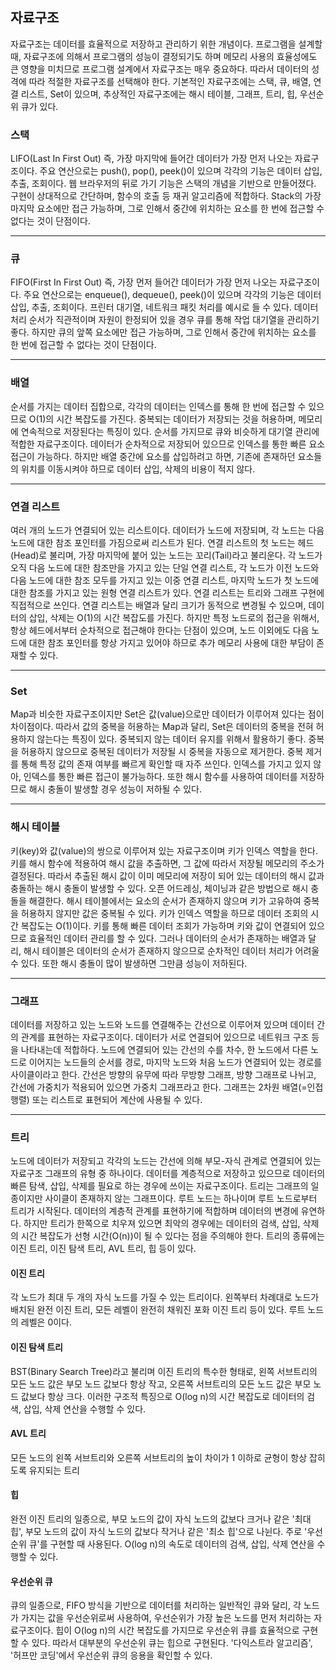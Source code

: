 ## 자료구조
자료구조는 데이터를 효율적으로 저장하고 관리하기 위한 개념이다. 프로그램을 설계할 때, 자료구조에 의해서 프로그램의 성능이 결정되기도 하며 메모리 사용의 효율성에도 큰 영향을 미치므로 프로그램 설계에서 자료구조는 매우 중요하다. 따라서 데이터의 성격에 따라 적절한 자료구조를 선택해야 한다. 기본적인 자료구조에는 스택, 큐, 배열, 연결 리스트, Set이 있으며, 추상적인 자료구조에는 해시 테이블, 그래프, 트리, 힙, 우선순위 큐가 있다.

### 스택
LIFO(Last In First Out) 즉, 가장 마지막에 들어간 데이터가 가장 먼저 나오는 자료구조이다. 주요 연산으로는 push(), pop(), peek()이 있으며 각각의 기능은 데이터 삽입, 추출, 조회이다. 웹 브라우저의 뒤로 가기 기능은 스택의 개념을 기반으로 만들어졌다.
구현이 상대적으로 간단하며, 함수의 호출 등 재귀 알고리즘에 적합하다.
Stack의 가장 마지막 요소에만 접근 가능하며, 그로 인해서 중간에 위치하는 요소를 한 번에 접근할 수 없다는 것이 단점이다.

---

### 큐
FIFO(First In First Out) 즉, 가장 먼저 들어간 데이터가 가장 먼저 나오는 자료구조이다.
주요 연산으로는 enqueue(), dequeue(), peek()이 있으며 각각의 기능은 데이터 삽입, 추출, 조회이다. 프린터 대기열, 네트워크 패킷 처리를 예시로 들 수 있다.
데이터 처리 순서가 직관적이며 자원이 한정되어 있을 경우 큐를 통해 작업 대기열을 관리하기 좋다.
하지만 큐의 앞쪽 요소에만 접근 가능하며, 그로 인해서 중간에 위치하는 요소를 한 번에 접근할 수 없다는 것이 단점이다.

---

### 배열
순서를 가지는 데이터 집합으로, 각각의 데이터는 인덱스를 통해 한 번에 접근할 수 있으므로 O(1)의 시간 복잡도를 가진다. 중복되는 데이터가 저장되는 것을 허용하며, 메모리에 연속적으로 저장된다는 특징이 있다. 순서를 가지므로 큐와 비슷하게 대기열 관리에 적합한 자료구조이다.
데이터가 순차적으로 저장되어 있으므로 인덱스를 통한 빠른 요소 접근이 가능하다.
하지만 배열 중간에 요소를 삽입하려고 하면, 기존에 존재하던 요소들의 위치를 이동시켜야 하므로 데이터 삽입, 삭제의 비용이 적지 않다.

---

### 연결 리스트
여러 개의 노드가 연결되어 있는 리스트이다. 데이터가 노드에 저장되며, 각 노드는 다음 노드에 대한 참조 포인터를 가짐으로써 리스트가 된다. 연결 리스트의 첫 노드는 헤드(Head)로 불리며, 가장 마지막에 붙어 있는 노드는 꼬리(Tail)라고 불리운다. 각 노드가 오직 다음 노드에 대한 참조만을 가지고 있는 단일 연결 리스트, 각 노드가 이전 노드와 다음 노드에 대한 참조 모두를 가지고 있는 이중 연결 리스트, 마지막 노드가 첫 노드에 대한 참조를 가지고 있는 원형 연결 리스트가 있다. 연결 리스트는 트리와 그래프 구현에 직접적으로 쓰인다.
연결 리스트는 배열과 달리 크기가 동적으로 변경될 수 있으며, 데이터의 삽입, 삭제는 O(1)의 시간 복잡도를 가진다.
하지만 특정 노드로의 접근을 위해서, 항상 헤드에서부터 순차적으로 접근해야 한다는 단점이 있으며, 노드 이외에도 다음 노드에 대한 참조 포인터를 항상 가지고 있어야 하므로 추가 메모리 사용에 대한 부담이 존재할 수 있다.

---

### Set
Map과 비슷한 자료구조이지만 Set은 값(value)으로만 데이터가 이루어져 있다는 점이 차이점이다. 따라서 값의 중복을 허용하는 Map과 달리, Set은 데이터의 중복을 전혀 허용하지 않는다는 특징이 있다. 중복되지 않는 데이터 유지를 위해서 활용하기 좋다.
중복을 허용하지 않으므로 중복된 데이터가 저장될 시 중복을 자동으로 제거한다. 중복 제거를 통해 특정 값의 존재 여부를 빠르게 확인할 때 자주 쓰인다.
인덱스를 가지고 있지 않아, 인덱스를 통한 빠른 접근이 불가능하다. 또한 해시 함수를 사용하여 데이터를 저장하므로 해시 충돌이 발생할 경우 성능이 저하될 수 있다.

---

### 해시 테이블
키(key)와 값(value)의 쌍으로 이루어져 있는 자료구조이며 키가 인덱스 역할을 한다. 키를 해시 함수에 적용하여 해시 값을 추출하면, 그 값에 따라서 저장될 메모리의 주소가 결정된다. 따라서 추출된 해시 값이 이미 메모리에 저장이 되어 있는 데이터의 해시 값과 충돌하는 해시 충돌이 발생할 수 있다. 오픈 어드레싱, 체이닝과 같은 방법으로 해시 충돌을 해결한다. 해시 테이블에서는 요소의 순서가 존재하지 않으며 키가 고유하여 중복을 허용하지 않지만 값은 중복될 수 있다. 키가 인덱스 역할을 하므로 데이터 조회의 시간 복잡도는 O(1)이다.
키를 통해 빠른 데이터 조회가 가능하며 키와 값이 연결되어 있으므로 효율적인 데이터 관리를 할 수 있다.
그러나 데이터의 순서가 존재하는 배열과 달리, 해시 테이블은 데이터의 순서가 존재하지 않으므로 순차적인 데이터 처리가 어려울 수 있다. 또한 해시 충돌이 많이 발생하면 그만큼 성능이 저하된다.

---

### 그래프
데이터를 저장하고 있는 노드와 노드를 연결해주는 간선으로 이루어져 있으며 데이터 간의 관계를 표현하는 자료구조이다. 데이터가 서로 연결되어 있으므로 네트워크 구조 등을 나타내는데 적합하다. 노드에 연결되어 있는 간선의 수를 차수, 한 노드에서 다른 노드로 이어지는 노드들의 순서를 경로, 마지막 노드와 처음 노드가 연결되어 있는 경로를 사이클이라고 한다. 간선은 방향의 유무에 따라 무방향 그래프, 방향 그래프로 나뉘고, 간선에 가중치가 적용되어 있으면 가중치 그래프라고 한다.
그래프는 2차원 배열(=인접 행렬) 또는 리스트로 표현되어 계산에 사용될 수 있다. 

---

### 트리
노드에 데이터가 저장되고 각각의 노드는 간선에 의해 부모-자식 관계로 연결되어 있는 자료구조 그래프의 유형 중 하나이다. 데이터를 계층적으로 저장하고 있으므로 데이터의 빠른 탐색, 삽입, 삭제를 필요로 하는 경우에 쓰이는 자료구조이다. 트리는 그래프의 일종이지만 사이클이 존재하지 않는 그래프이다. 루트 노드는 하나이며 루트 노드로부터 트리가 시작된다.
데이터의 계층적 관계를 표현하기에 적합하며 데이터의 변경에 유연하다.
하지만 트리가 한쪽으로 치우져 있으면 최악의 경우에는 데이터의 검색, 삽입, 삭제의 시간 복잡도가 선형 시간(O(n))이 될 수 있다는 점을 주의해야 한다.
트리의 종류에는 이진 트리, 이진 탐색 트리, AVL 트리, 힙 등이 있다.

#### 이진 트리
각 노드가 최대 두 개의 자식 노드를 가질 수 있는 트리이다. 왼쪽부터 차례대로 노드가 배치된 완전 이진 트리, 모든 레벨이 완전히 채워진 포화 이진 트리 등이 있다. 루트 노드의 레벨은 0이다.

#### 이진 탐색 트리
BST(Binary Search Tree)라고 불리며 이진 트리의 특수한 형태로, 왼쪽 서브트리의 모든 노드 값은 부모 노드 값보다 항상 작고, 오른쪽 서브트리의 모든 노드 값은 부모 노드 값보다 항상 크다. 이러한 구조적 특징으로 O(log n)의 시간 복잡도로 데이터의 검색, 삽입, 삭제 연산을 수행할 수 있다.

#### AVL 트리
모든 노드의 왼쪽 서브트리와 오른쪽 서브트리의 높이 차이가 1 이하로 균형이 항상 잡히도록 유지되는 트리

#### 힙
완전 이진 트리의 일종으로, 부모 노드의 값이 자식 노드의 값보다 크거나 같은 '최대 힙', 부모 노드의 값이 자식 노드의 값보다 작거나 같은 '최소 힙'으로 나뉜다. 주로 '우선순위 큐'를 구현할 때 사용된다. O(log n)의 속도로 데이터의 검색, 삽입, 삭제 연산을 수행할 수 있다.

#### 우선순위 큐
큐의 일종으로, FIFO 방식을 기반으로 데이터를 처리하는 일반적인 큐와 달리, 각 노드가 가지는 값을 우선순위로써 사용하여, 우선순위가 가장 높은 노드를 먼저 처리하는 자료구조이다. 힙이 O(log n)의 시간 복잡도를 가지므로 우선순위 큐를 효율적으로 구현할 수 있다. 따라서 대부분의 우선순위 큐는 힙으로 구현된다. '다익스트라 알고리즘', '허프만 코딩'에서 우선순위 큐의 응용을 확인할 수 있다.
